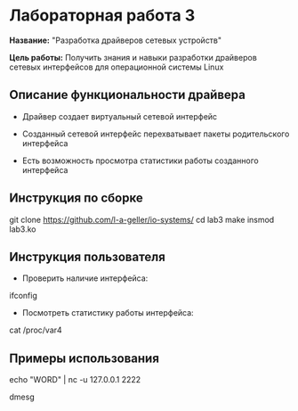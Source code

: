 # Лабораторная работа 3

**Название:** "Разработка драйверов сетевых устройств"

**Цель работы:** Получить знания и навыки разработки драйверов сетевых
интерфейсов для операционной системы Linux

## Описание функциональности драйвера

- Драйвер создает виртуальный сетевой интерфейс

- Созданный сетевой интерфейс перехватывает пакеты родительского интерфейса

- Есть возможность просмотра статистики работы созданного интерфейса


## Инструкция по сборке

git clone https://github.com/l-a-geller/io-systems/
cd lab3
make
insmod lab3.ko

## Инструкция пользователя

- Проверить наличие интерфейса:

ifconfig

- Посмотреть статистику работы интерфейса:

cat /proc/var4

## Примеры использования

echo "WORD" | nc -u 127.0.0.1 2222

dmesg
